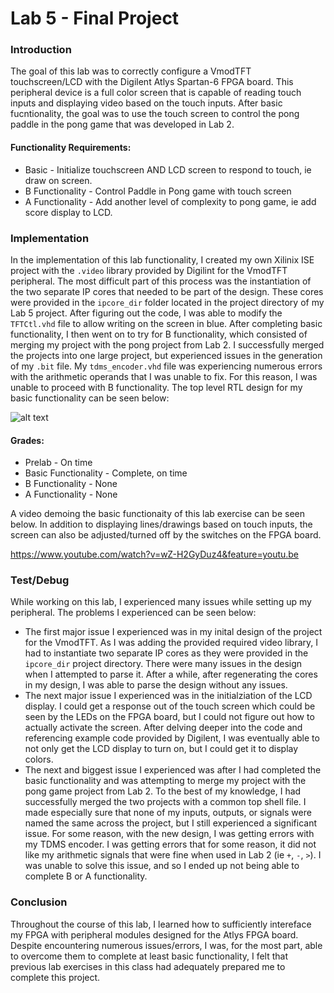 Lab 5 - Final Project
===========

### Introduction

The goal of this lab was to correctly configure a VmodTFT touchscreen/LCD with the Digilent Atlys Spartan-6 FPGA board. This peripheral device is a full color screen that is capable of reading touch inputs and displaying video based on the touch inputs. After basic fucntionality, the goal was to use the touch screen to control the pong paddle in the pong game that was developed in Lab 2.

#### Functionality Requirements:
* Basic - Initialize touchscreen AND LCD screen to respond to touch, ie draw on screen.
* B Functionality - Control Paddle in Pong game with touch screen
* A Functionality - Add another level of complexity to pong game, ie add score display to LCD.

### Implementation
In the implementation of this lab functionality, I created my own Xilinix ISE project with the `.video` library provided by Digilint for the VmodTFT peripheral. The most difficult part of this process was the instantiation of the two separate IP cores that needed to be part of the design. These cores were provided in the `ipcore_dir` folder located in the project directory of my Lab 5 project. After figuring out the code, I was able to modify the `TFTCtl.vhd` file to allow writing on the screen in blue. After completing basic functionality, I then went on to try for B functionality, which consisted of merging my project with the pong project from Lab 2. I successfully merged the projects into one large project, but experienced issues in the generation of my `.bit` file. My `tdms_encoder.vhd` file was experiencing numerous errors with the arithmetic operands that I was unable to fix. For this reason, I was unable to proceed with B functionality. The top level RTL design for my basic functionality can be seen below:

![alt text](http://i.imgur.com/CNmZ77j.png "VmodTFT RTL Schematic")

#### Grades:
* Prelab - On time
* Basic Functionality - Complete, on time
* B Functionality - None
* A Functionality - None

A video demoing the basic functionaity of this lab exercise can be seen below. In addition to displaying lines/drawings based on touch inputs, the screen can also be adjusted/turned off by the switches on the FPGA board.

https://www.youtube.com/watch?v=wZ-H2GyDuz4&feature=youtu.be

### Test/Debug

While working on this lab, I experienced many issues while setting up my peripheral. The problems I experienced can be seen below:
* The first major issue I experienced was in my inital design of the project for the VmodTFT. As I was adding the provided required video library, I had to instantiate two separate IP cores as they were provided in the `ipcore_dir` project directory. There were many issues in the design when I attempted to parse it. After a while, after regenerating the cores in my design, I was able to parse the design without any issues. 
* The next major issue I experienced was in the initialziation of the LCD display. I could get a response out of the touch screen which could be seen by the LEDs on the FPGA board, but I could not figure out how to actually activate the screen. After delving deeper into the code and referencing example code provided by Digilent, I was eventually able to not only get the LCD display to turn on, but I could get it to display colors.
* The next and biggest issue I experienced was after I had completed the basic functionality and was attempting to merge my project with the pong game project from Lab 2. To the best of my knowledge, I had successfully merged the two projects with a common top shell file. I made especially sure that none of my inputs, outputs, or signals were named the same across the project, but I still experienced a significant issue. For some reason, with the new design, I was getting errors with my TDMS encoder. I was getting errors that for some reason, it did not like my arithmetic signals that were fine when used in Lab 2 (ie `+`, `-`, `>`). I was unable to solve this issue, and so I ended up not being able to complete B or A functionality.  


### Conclusion

Throughout the course of this lab, I learned how to sufficiently intereface my FPGA with peripheral modules designed for the Atlys FPGA board. Despite encountering numerous issues/errors, I was, for the most part, able to overcome them to complete at least basic functionality, I felt that previous lab exercises in this class had adequately prepared me to complete this project.
